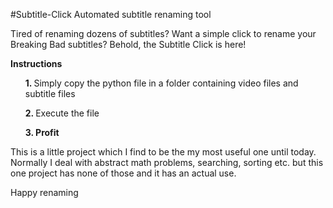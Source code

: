 #Subtitle-Click
Automated subtitle renaming tool

Tired of renaming dozens of subtitles?
Want a simple click to rename your Breaking Bad subtitles?
Behold, the Subtitle Click is here!

<b>Instructions</b>
<ul><b>1. </b>Simply copy the python file in a folder containing video files and subtitle files</ul>
<ul><b>2. </b>Execute the file</ul>
<ul><b>3. Profit</b></ul>

This is a little project which I find to be the my most useful one until today.
Normally I deal with abstract math problems, searching, sorting etc. but this one project has none of those and it has an actual use.

Happy renaming
